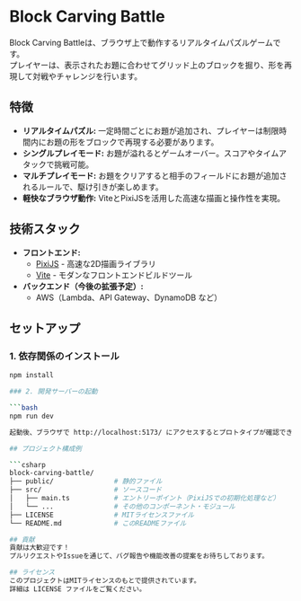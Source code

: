 # Block Carving Battle

Block Carving Battleは、ブラウザ上で動作するリアルタイムパズルゲームです。  
プレイヤーは、表示されたお題に合わせてグリッド上のブロックを掘り、形を再現して対戦やチャレンジを行います。

## 特徴

- **リアルタイムパズル:** 一定時間ごとにお題が追加され、プレイヤーは制限時間内にお題の形をブロックで再現する必要があります。
- **シングルプレイモード:** お題が溢れるとゲームオーバー。スコアやタイムアタックで挑戦可能。
- **マルチプレイモード:** お題をクリアすると相手のフィールドにお題が追加されるルールで、駆け引きが楽しめます。
- **軽快なブラウザ動作:** ViteとPixiJSを活用した高速な描画と操作性を実現。

## 技術スタック

- **フロントエンド:**
  - [PixiJS](https://pixijs.com/) - 高速な2D描画ライブラリ
  - [Vite](https://vitejs.dev/) - モダンなフロントエンドビルドツール
- **バックエンド（今後の拡張予定）:**
  - AWS（Lambda、API Gateway、DynamoDB など）

## セットアップ

### 1. 依存関係のインストール

```bash
npm install

### 2. 開発サーバーの起動

```bash
npm run dev

起動後、ブラウザで http://localhost:5173/ にアクセスするとプロトタイプが確認できます。

## プロジェクト構成例

```csharp
block-carving-battle/
├── public/               # 静的ファイル
├── src/                  # ソースコード
│   ├── main.ts           # エントリーポイント（PixiJSでの初期化処理など）
│   └── ...               # その他のコンポーネント・モジュール
├── LICENSE               # MITライセンスファイル
└── README.md             # このREADMEファイル

## 貢献
貢献は大歓迎です！
プルリクエストやIssueを通じて、バグ報告や機能改善の提案をお待ちしております。

## ライセンス
このプロジェクトはMITライセンスのもとで提供されています。
詳細は LICENSE ファイルをご覧ください。